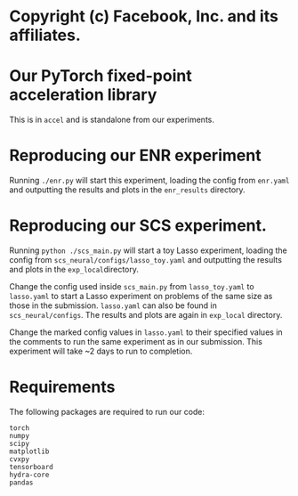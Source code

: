 # Copyright (c) Facebook, Inc. and its affiliates.

# Our PyTorch fixed-point acceleration library

This is in `accel` and is standalone from our experiments.

# Reproducing our ENR experiment

Running `./enr.py` will start this experiment, loading
the config from `enr.yaml` and outputting the results
and plots in the `enr_results` directory.

# Reproducing our SCS experiment.

Running `python ./scs_main.py` will start a toy Lasso
experiment, loading the config from `scs_neural/configs/lasso_toy.yaml`
and outputting the results and plots in the `exp_local`directory.

Change the config used inside `scs_main.py` from `lasso_toy.yaml` to
`lasso.yaml` to start a Lasso experiment on problems
of the same size as those in the submission. `lasso.yaml` can also
be found in `scs_neural/configs`. The results and plots are again in
`exp_local` directory.

Change the marked config values in `lasso.yaml` to their specified
values in the comments to run the same experiment as in our submission.
This experiment will take ~2 days to run to completion.

# Requirements

The following packages are required to run our code:

```
torch
numpy
scipy
matplotlib
cvxpy
tensorboard
hydra-core
pandas
```
